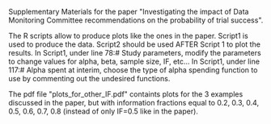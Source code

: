 Supplementary Materials for the paper "Investigating the impact of Data Monitoring Committee recommendations on the probability of trial success".

The R scripts allow to produce plots like the ones in the paper. Script1 is used to produce the data. Script2 should be used AFTER Script 1 to plot the results.
In Script1, under line 78:# Study parameters, modify the parameters to change values for alpha, beta, sample size, IF, etc...
In Script1, under line 117:# Alpha spent at interim, choose the type of alpha spending function to use by commenting out the undesired functions.

The pdf file "plots_for_other_IF.pdf" containts plots for the 3 examples discussed in the paper, but with information fractions equal to 0.2, 0.3, 0.4, 0.5, 0.6, 0.7, 0.8 (instead of only IF=0.5 like in the paper).
